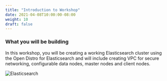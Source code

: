 ```yaml
---
title: "Introduction to Workshop"
date: 2021-04-08T10:00:00-08:00
weight: 10
draft: false
---
```


### What you will be building 

In this workshop, you will be creating a working Elasticsearch cluster using the Open Distro for Elasticsearch and will include creating VPC for secure networking, configurable data nodes, master nodes and client nodes.

![Elasticsearch](/images/elasticsearch/elasticsearch-architecture.png)
